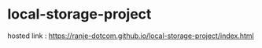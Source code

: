 # local-storage-project
hosted link : https://ranje-dotcom.github.io/local-storage-project/index.html
